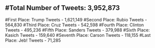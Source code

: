 #Total Number of Tweets: 3,952,873 
---
#First Place: Trump Tweets - 1,621,149
#Second Place: Rubio Tweets - 564,830
#Third Place: Cruz Tweets - 542,598
#Fourth Place: Clinton Tweets - 495,236
#Fifth Place: Sanders Tweets - 379,988
#Sixth Place: Kasich Tweets - 159,640
#Seventh Place: Carson Tweets - 118,155
#Last Place: Jeb! Tweets - 71,285
